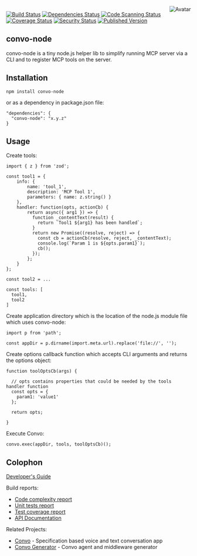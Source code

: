 <img align="right" src="https://raw.github.com/cliffano/convo-node/main/avatar.jpg" alt="Avatar"/>

[![Build Status](https://github.com/cliffano/convo-node/workflows/CI/badge.svg)](https://github.com/cliffano/convo-node/actions?query=workflow%3ACI)
[![Dependencies Status](https://img.shields.io/librariesio/release/npm/convo-node)](https://libraries.io/npm/convo-node)
[![Code Scanning Status](https://github.com/cliffano/convo-node/workflows/CodeQL/badge.svg)](https://github.com/cliffano/convo-node/actions?query=workflow%3ACodeQL)
[![Coverage Status](https://img.shields.io/coveralls/cliffano/convo-node.svg)](https://coveralls.io/r/cliffano/convo-node?branch=master)
[![Security Status](https://snyk.io/test/github/cliffano/convo-node/badge.svg)](https://snyk.io/test/github/cliffano/convo-node)
[![Published Version](https://img.shields.io/npm/v/convo-node.svg)](https://www.npmjs.com/package/convo-node)
<br/>

convo-node
----------

convo-node is a tiny node.js helper lib to simplify running MCP server via a CLI and to register MCP tools on the server.

Installation
------------

    npm install convo-node

or as a dependency in package.json file:

    "dependencies": {
      "convo-node": "x.y.z"
    }

Usage
-----

Create tools:

    import { z } from 'zod';

    const tool1 = {
        info: {
            name: 'tool_1',
            description: 'MCP Tool 1',
            parameters: { name: z.string() }
        },
        handler: function(opts, actionCb) {
            return async({ arg1 }) => {
              function _contentText(result) {
                return `Tool1 ${arg1} has been handled`;
              }
              return new Promise((resolve, reject) => {
                const cb = actionCb(resolve, reject, _contentText);
                console.log(`Param 1 is ${opts.param1}`);
                cb();
              });
            };
        }
    };

    const tool2 = ...

    const tools: [
      tool1,
      tool2
    ]

Create application directory which is the location of the node.js module file which uses convo-node:

    import p from 'path';

    const appDir = p.dirname(import.meta.url).replace('file://', '');

Create options callback function which accepts CLI arguments and returns the options object:

    function toolOptsCb(args) {

      // opts contains properties that could be needed by the tools handler function
      const opts = {
        param1: 'value1'
      };

      return opts;

    }

Execute Convo:

    convo.exec(appDir, tools, toolOptsCb)();

Colophon
--------

[Developer's Guide](https://cliffano.github.io/developers_guide.html#nodejs)

Build reports:

* [Code complexity report](https://cliffano.github.io/convo-node/complexity/plato/index.html)
* [Unit tests report](https://cliffano.github.io/convo-node/test/mocha.txt)
* [Test coverage report](https://cliffano.github.io/convo-node/coverage/c8/index.html)
* [API Documentation](https://cliffano.github.io/convo-node/doc/jsdoc/index.html)


Related Projects:

* [Convo](http://github.com/cliffano/convo) - Specification based voice and text conversation app
* [Convo Generator](http://github.com/cliffano/convo-generator) - Convo agent and middleware generator
